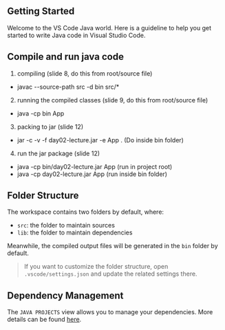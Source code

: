 ## Getting Started

Welcome to the VS Code Java world. Here is a guideline to help you get started to write Java code in Visual Studio Code.

## Compile and run java code
1. compiling (slide 8, do this from root/source file)
- javac --source-path src -d bin src/*

2. running the compiled classes (slide 9, do this from root/source file)
- java -cp bin App

3. packing to jar (slide 12)
- jar -c -v -f day02-lecture.jar -e App . (Do inside bin folder)

4. run the jar package (slide 12)
- java -cp bin/day02-lecture.jar App (run in project root)
- java -cp day02-lecture.jar App (run inside bin folder)

## Folder Structure

The workspace contains two folders by default, where:

- `src`: the folder to maintain sources
- `lib`: the folder to maintain dependencies

Meanwhile, the compiled output files will be generated in the `bin` folder by default.

> If you want to customize the folder structure, open `.vscode/settings.json` and update the related settings there.

## Dependency Management

The `JAVA PROJECTS` view allows you to manage your dependencies. More details can be found [here](https://github.com/microsoft/vscode-java-dependency#manage-dependencies).
